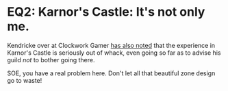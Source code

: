 # EQ2: Karnor's Castle: It's not only me.

Kendricke over at Clockwork Gamer [has also noted](http://clockworkgamer.com/2007/11/15/kunark-field-report-i/) that the experience in Karnor's Castle is seriously out of whack, even going so far as to advise his guild *not* to bother going there.

SOE, you have a real problem here. Don't let all that beautiful zone design go to waste!

